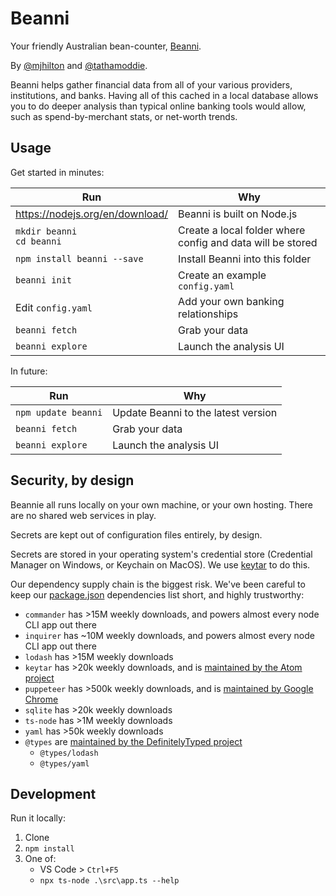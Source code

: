 # Beanni

Your friendly Australian bean-counter, [Beanni](https://www.youtube.com/watch?v=Aey_zIE3K9E).

By [@mjhilton](https://github.com/mjhilton) and [@tathamoddie](https://github.com/tathamoddie).

Beanni helps gather financial data from all of your various providers, institutions, and banks. Having all of this cached in a local database allows you to do deeper analysis than typical online banking tools would allow, such as spend-by-merchant stats, or net-worth trends.

## Usage

Get started in minutes:

| Run | Why |
| --- | --- |
| https://nodejs.org/en/download/ | Beanni is built on Node.js |
| `mkdir beanni` <br/> `cd beanni` | Create a local folder where config and data will be stored |
| `npm install beanni --save` | Install Beanni into this folder |
| `beanni init` | Create an example `config.yaml` |
| Edit `config.yaml` | Add your own banking relationships |
| `beanni fetch` | Grab your data |
| `beanni explore` | Launch the analysis UI |

In future:

| Run | Why |
| --- | --- |
| `npm update beanni` | Update Beanni to the latest version |
| `beanni fetch` | Grab your data |
| `beanni explore` | Launch the analysis UI |

## Security, by design

Beannie all runs locally on your own machine, or your own hosting. There are no shared web services in play.

Secrets are kept out of configuration files entirely, by design.

Secrets are stored in your operating system's credential store (Credential Manager on Windows, or Keychain on MacOS). We use [keytar](https://www.npmjs.com/package/keytar) to do this.

Our dependency supply chain is the biggest risk. We've been careful to keep our [package.json](package.json) dependencies list short, and highly trustworthy:
* `commander` has >15M weekly downloads, and powers almost every node CLI app out there
* `inquirer` has ~10M weekly downloads, and powers almost every node CLI app out there
* `lodash` has >15M weekly downloads
* `keytar` has >20k weekly downloads, and is [maintained by the Atom project](https://github.com/atom/node-keytar)
* `puppeteer` has >500k weekly downloads, and is [maintained by Google Chrome](https://github.com/GoogleChrome/puppeteer#readme)
* `sqlite` has >20k weekly downloads
* `ts-node` has >1M weekly downloads
* `yaml` has >50k weekly downloads
* `@types` are [maintained by the DefinitelyTyped project](http://definitelytyped.org/)
    * `@types/lodash`
    * `@types/yaml`

## Development

Run it locally:

1. Clone
1. `npm install`
1. One of:
    * VS Code > `Ctrl+F5`
    * `npx ts-node .\src\app.ts --help`
